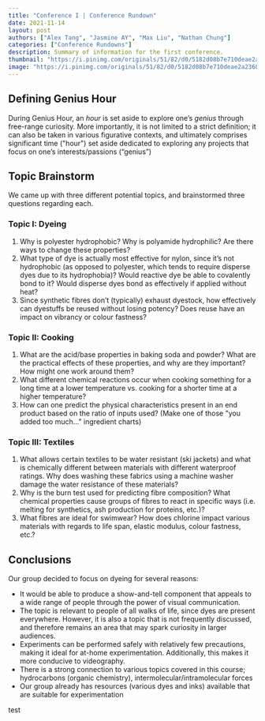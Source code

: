 ```yaml
---
title: "Conference I | Conference Rundown"
date: 2021-11-14
layout: post
authors: ["Alex Tang", "Jasmine AY", "Max Liu", "Nathan Chung"]
categories: ["Conference Rundowns"]
description: Summary of information for the first conference.
thumbnail: "https://i.pinimg.com/originals/51/82/d0/5182d08b7e710deae2a23683d4400878.jpg"
image: "https://i.pinimg.com/originals/51/82/d0/5182d08b7e710deae2a23683d4400878.jpg"
---
```


## Defining Genius Hour

During Genius Hour, an *hour* is set aside to explore one’s *genius* through free-range curiosity. More importantly, it is not limited to a strict definition; it can also be taken in various figurative contexts, and ultimately comprises significant time ("hour") set aside dedicated to exploring any projects that focus on one’s interests/passions (“genius”)

## Topic Brainstorm

We came up with three different potential topics, and brainstormed three questions regarding each.

### Topic I: Dyeing

1. Why is polyester hydrophobic? Why is polyamide hydrophilic? Are there ways to change these properties?
2. What type of dye is actually most effective for nylon, since it’s not hydrophobic (as opposed to polyester, which tends to require disperse dyes due to its hydrophobia)? Would reactive dye be able to covalently bond to it? Would disperse dyes bond as effectively if applied without heat?
3. Since synthetic fibres don’t (typically) exhaust dyestock, how effectively can dyestuffs be reused without losing potency? Does reuse have an impact on vibrancy or colour fastness?

### Topic II: Cooking

1. What are the acid/base properties in baking soda and powder? What are the practical effects of these properties, and why are they important? How might one work around them?
2. What different chemical reactions occur when cooking something for a long time at a lower temperature vs. cooking for a shorter time at a higher temperature?
3. How can one predict the physical characteristics present in an end product based on the ratio of inputs used? (Make one of those "you added too much…" ingredient charts)

### Topic III: Textiles

1. What allows certain textiles to be water resistant (ski jackets) and what is chemically different between materials with different waterproof ratings. Why does washing these fabrics using a machine washer damage the water resistance of these materials?
2. Why is the burn test used for predicting fibre composition? What chemical properties cause groups of fibres to react in specific ways (i.e. melting for synthetics, ash production for proteins, etc.)?
3. What fibres are ideal for swimwear? How does chlorine impact various materials with regards to life span, elastic modulus, colour fastness, etc.?

## Conclusions

Our group decided to focus on dyeing for several reasons:
- It would be able to produce a show-and-tell component that appeals to a wide range of people through the power of visual communication.
- The topic is relevant to people of all walks of life, since dyes are present everywhere. However, it is also a topic that is not frequently discussed, and therefore remains an area that may spark curiosity in larger audiences.
- Experiments can be performed safely with relatively few precautions, making it ideal for at-home experimentation. Additionally, this makes it more conducive to videography.
- There is a strong connection to various topics covered in this course; hydrocarbons (organic chemistry), intermolecular/intramolecular forces
- Our group  already has resources (various dyes and inks) available that are suitable for experimentation

test
